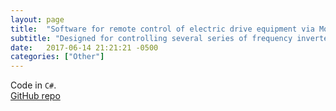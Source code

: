 ```yaml
---
layout: page
title:  "Software for remote control of electric drive equipment via Modbus protocol"
subtitle: "Designed for controlling several series of frequency inverters"
date:   2017-06-14 21:21:21 -0500
categories: ["Other"]
---
```

Code in `C#`. 
<br>
[GitHub repo][modbus]

[modbus]:   https://github.com/alexyushkin/WF_ES_Modbus/tree/master/WindowsFormsModbus
